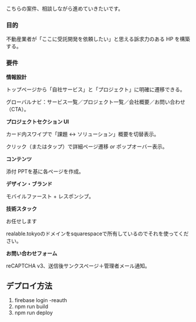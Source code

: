 こちらの案件、相談しながら進めていきたいです。

### 目的

不動産業者が「ここに受託開発を依頼したい」と思える訴求力のある HP を構築する。



### 要件

**情報設計**  

トップページから「自社サービス」と「プロジェクト」に明確に遷移できる。  

グローバルナビ：サービス一覧／プロジェクト一覧／会社概要／お問い合わせ（CTA）。



**プロジェクトセクション UI**  

カード内スワイプで「課題 ↔ ソリューション」概要を切替表示。  

クリック（またはタップ）で詳細ページ遷移 *or* ポップオーバー表示。



**コンテンツ**  

添付 PPTを基に各ページを作成。  



**デザイン・ブランド**  

モバイルファースト + レスポンシブ。  



**技術スタック**  

お任せします

realable.tokyoのドメインをsquarespaceで所有しているのでそれを使ってください。



**お問い合わせフォーム**  

reCAPTCHA v3、送信後サンクスページ＋管理者メール通知。

## デプロイ方法
1. firebase login -reauth
1. npm run build
1. npm run deploy

